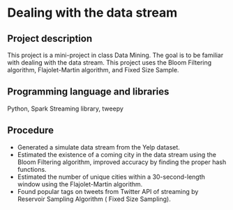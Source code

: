 # Dealing with the data stream

## Project description
This project is a mini-project in class Data Mining. The goal is to be familiar with dealing with the data stream. This project uses the Bloom Filtering algorithm, Flajolet-Martin algorithm, and Fixed Size Sample.

## Programming language and libraries
Python, Spark Streaming library, tweepy

## Procedure
- Generated a simulate data stream from the Yelp dataset.
- Estimated the existence of a coming city in the data stream using the Bloom Filtering algorithm, improved accuracy by finding the proper hash functions.
- Estimated the number of unique cities within a 30-second-length window using the Flajolet-Martin algorithm.
- Found popular tags on tweets from Twitter API of streaming by Reservoir Sampling Algorithm ( Fixed Size Sampling).
